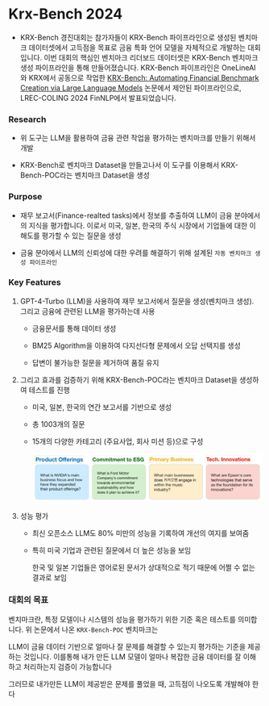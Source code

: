 # Krx-Bench 2024

- KRX-Bench 경진대회는 참가자들이 KRX-Bench 파이프라인으로 생성된 벤치마크 데이터셋에서 고득점을 목표로 금융 특화 언어 모델을 자체적으로 개발하는 대회입니다. 이번 대회의 핵심인 벤치마크 리더보드 데이터셋은 KRX-Bench 벤치마크 생성 파이프라인을 통해 만들어졌습니다. KRX-Bench 파이프라인은 OneLineAI와 KRX에서 공동으로 작업한 [KRX-Bench: Automating Financial Benchmark Creation via Large Language Models](https://aclanthology.org/2024.finnlp-1.2.pdf) 논문에서 제안된 파이프라인으로, LREC-COLING 2024 FinNLP에서 발표되었습니다.

### **Research**

- 위 도구는 LLM을 활용하여 금융 관련 작업을 평가하는 벤치마크를 만들기 위해서 개발

- KRX-Bench로 벤치마크 Dataset을 만들고나서 이 도구를 이용해서 KRX-Bench-POC라는 벤치마크 Dataset을 생성

### **Purpose**

- 재무 보고서(Finance-realted tasks)에서 정보를 추출하여 LLM이 금융 분야에서의 지식을 평가합니다. 이로서 미국, 일본, 한국의 주식 시장에서 기업들에 대한 이해도를 평가할 수 있는 질문을 생성

- 금융 분야에서 LLM의 신뢰성에 대한 우려를 해결하기 위해 설계된 `자동 벤치마크 생성 파이프라인`


### **Key Features**

1. GPT-4-Turbo (LLM)을 사용하여 재무 보고서에서 질문을 생성(벤치마크 생성). 그리고 금융에 관련된 LLM을 평가하는데 사용

    - 금융문서를 통해 데이터 생성

    - BM25 Algorithm을 이용하여 다지선다형 문제에서 오답 선택지를 생성

    - 답변이 불가능한 질문을 제거하여 품질 유지

2. 그리고 효과를 검증하기 위해 KRX-Bench-POC라는 벤치마크 Dataset을 생성하여 테스트를 진행

    - 미국, 일본, 한국의 연간 보고서를 기반으로 생성

    -  총 1003개의 질문

    - 15개의 다양한 카테고리 (주요사업, 회사 미션 등)으로 구성

        ![Alt text](./Pics/krx-brench-poc.jpg)

3. 성능 평가

    - 최신 오픈소스 LLM도 80% 미만의 성능을 기록하여 개선의 여지를 보여줌

    - 특히 미국 기업과 관련된 질문에서 더 높은 성능을 보임

        한국 및 일본 기업들은 영어로된 문서가 상대적으로 적기 때문에 어쩔 수 없는 결과로 보임

### 대회의 목표

벤치마크란, 특정 모델이나 시스템의 성능을 평가하기 위한 기준 혹은 테스트를 의미합니다. 위 논문에서 나온 `KRX-Bench-POC` 벤치마크는 

LLM이 금융 데이터 기반으로 얼마나 잘 문제를 해결할 수 있는지 평가하는 기준을 제공하는 것입니다. 이를통해 내가 만든 LLM 모델이 얼마나 복잡한 금융 데이터를 잘 이해하고 처리하는지 검증이 가능합니다

그러므로 내가만든 LLM이 제공받은 문제를 풀었을 때, 고득점이 나오도록 개발해야 한다
